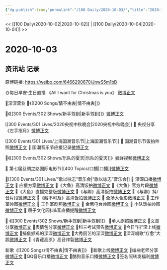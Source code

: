 ```yaml
---
{"dg-publish":true,"permalink":"/100 Daily/2020-10-03/","title":"2020-10-03","created":"2023-04-08T14:11:00.278+08:00","updated":"2023-04-08T14:14:25.631+08:00"}
---
```



<< [[100 Daily/2020-10-02\|2020-10-02]] | [[100 Daily/2020-10-04\|2020-10-04]] >>

# 2020-10-03

## 资讯站 记录

原博链接: https://weibo.com/6466290670/JnwS5m1bB

🌞每日早安·生日直播
《All I want for Christmas is you》
[微博正文](https://m.weibo.cn/6466290670/4555859223646415)

💫深深营业
🎵《[[200 Songs/情不由衷\|情不由衷]]》[](https://m.weibo.cn/1736988591/4555988969462557)

🎵《[[300 Events/302 Shows/新手驾到\|新手驾到]]》[微博正文](https://m.weibo.cn/6466290670/4556056623066580)

[[300 Events/301 Lives/2020央视中秋晚会\|2020央视中秋晚会]]
🎵 央视分享《左手指月》[微博正文](https://m.weibo.cn/6466290670/4555898330809450)

[[300 Events/301 Lives/上海国潮音乐节\|上海国潮音乐节]]
🎵 国潮音乐节饭拍帅照[微博正文](https://m.weibo.cn/6466290670/4555873861502103)
🎵 国潮音乐节应援记录[微博正文](https://m.weibo.cn/6466290670/4556001213161009)

🎵《[[300 Events/302 Shows/乐队的夏天\|乐队的夏天]]》尝鲜视频[微博正文](https://m.weibo.cn/6466290670/4556043391338871)

🎵 第七届丝绸之路国际电影节[[400 Topics/口播\|口播]][微博正文](https://m.weibo.cn/6466290670/4555949527007281)

💫[[300 Events/301 Lives/“歌以咏志”音乐会\|“歌以咏志”音乐会]]
🎵 深深口播[微博正文](https://m.weibo.cn/6466290670/4555886465392436)
🎵 应援方案[微博正文](https://m.weibo.cn/6466290670/4555921969647269)
🎵《大鱼》高清饭拍[微博正文](https://m.weibo.cn/6466290670/4556090329533478)
🎵《大鱼》官方片段[微博正文](https://m.weibo.cn/6466290670/4556051929907299)
🎵《大鱼》直播完整版[微博正文](https://m.weibo.cn/6466290670/4556069529196910)
🎵《与卿》高清饭拍[微博正文](https://m.weibo.cn/6466290670/4556082842448978)
🎵《与卿》抖/音片段[微博正文](https://m.weibo.cn/6466290670/4556076920343289)
🎵《触不可及》高清饭拍[微博正文](https://m.weibo.cn/6466290670/4556085987905014)
🎵 全场大合影[微博正文](https://m.weibo.cn/6466290670/4556093876872776)
🎵 工作室帅图[微博正文](https://m.weibo.cn/6466290670/4556102933420348)
🎵 工作室剧照[微博正文](https://m.weibo.cn/6466290670/4556129474707737)
🎵 金鹰电台帅图[微博正文](https://m.weibo.cn/6466290670/4556095560090726)
🎵 小队饭拍帅图[微博正文](https://m.weibo.cn/6466290670/4556102598133563)
🎵 屈子文化园抖&音直播提醒[微博正文](https://m.weibo.cn/6466290670/4556019240535210)

🚗 《[[300 Events/302 Shows/新手驾到\|新手驾到]]》
🎵单人剧照[微博正文](https://m.weibo.cn/6466290670/4556016840605968)
🎵文章分享[微博正文](https://m.weibo.cn/6466290670/4555998776008394)
🎵表情包分享[微博正文](https://m.weibo.cn/6466290670/4555922226028179)
🎵科三考试预告[微博正文](https://m.weibo.cn/6466290670/4555920362707109)
🎵今日“抖”深上线[微博正文](https://m.weibo.cn/6466290670/4556087493925220)
🎵捕鱼抓鸡的深深[微博正文](https://m.weibo.cn/6466290670/4555920530736348)
🎵大秀厨艺的深深[微博正文](https://m.weibo.cn/6466290670/4556093160427437)
🎵深深唱歌“疗愈”大鹅[微博正文](https://m.weibo.cn/6466290670/4556082644788839)
🎵《青藏高原》高音炸裂[微博正文](https://m.weibo.cn/6466290670/4556095102917720)

新歌《[[200 Songs/情不由衷\|情不由衷]]》
🎵新歌上线[微博正文](https://m.weibo.cn/6466290670/4555944057374579)
🎵编曲老师分享[微博正文](https://m.weibo.cn/6466290670/4555958691564044)
🎵QQ音乐口播[微博正文](https://m.weibo.cn/6466290670/4555966198845003)
🎵酷狗音乐口播[微博正文](https://m.weibo.cn/6466290670/4555966806232638)
🎵签名照转发福利[微博正文](https://m.weibo.cn/6466290670/4555959499757543)
